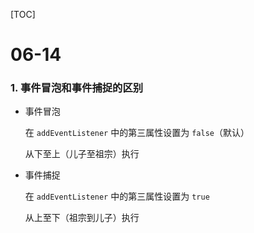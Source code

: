 

[TOC]

# 06-14

### 1. 事件冒泡和事件捕捉的区别

* 事件冒泡

  在 `addEventListener` 中的第三属性设置为 `false`（默认） 

  从下至上（儿子至祖宗）执行

* 事件捕捉

  在 `addEventListener` 中的第三属性设置为 `true`

  从上至下（祖宗到儿子）执行